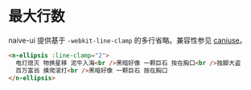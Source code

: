 # 最大行数

naive-ui 提供基于 `-webkit-line-clamp` 的多行省略。兼容性参见 [caniuse](https://caniuse.com/?search=line-clamp)。

```html
<n-ellipsis :line-clamp="2">
  电灯熄灭 物换星移 泥牛入海<br />黑暗好像 一颗巨石 按在胸口<br />独脚大盗
  百万富翁 摸爬滚打<br />黑暗好像 一颗巨石 按在胸口
</n-ellipsis>
```
